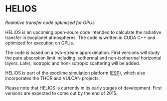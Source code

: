 # HELIOS
*Radiative transfer code optimized for GPUs*


HELIOS is an upcoming open-soure code intended to calculate the radiative transfer in exoplanet atmospheres. The code is written in CUDA C++ and optimized for execution on GPUs.

The code is based on a two-stream approximation. First versions will study the pure absorption limit including isothermal and non-isothermal horizontal layers. Later, isotropic and non-isotropic scattering will be added.

HELIOS is part of the exoclime simulation platform ([ESP][1]), which also incorporates the THOR and VULCAN projects. 

Please note that HELIOS is currently in its early stages of development. First versions are expected to come out by the end of 2015.

[1]:http://www.exoclime.net
